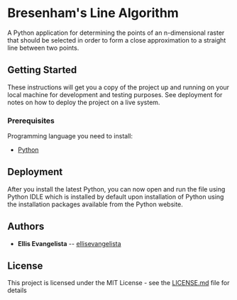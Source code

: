 # Bresenham's Line Algorithm
A Python application for determining the points of an n-dimensional raster that should be selected in order to form a close approximation to a straight line between two points.

## Getting Started 
These instructions will get you a copy of the project up and running on your local machine for development and testing purposes. See deployment for notes on how to deploy the project on a live system.

### Prerequisites
Programming language you need to install:
* [Python](https://www.python.org/downloads/)

## Deployment
After you install the latest Python, you can now open and run the file using Python IDLE which is installed by default upon installation of Python using the installation packages available from the Python website.

## Authors
* **Ellis Evangelista** -- [ellisevangelista](https://github.com/ellisevangelista)

## License
This project is licensed under the MIT License - see the [LICENSE.md](LICENSE.md) file for details

